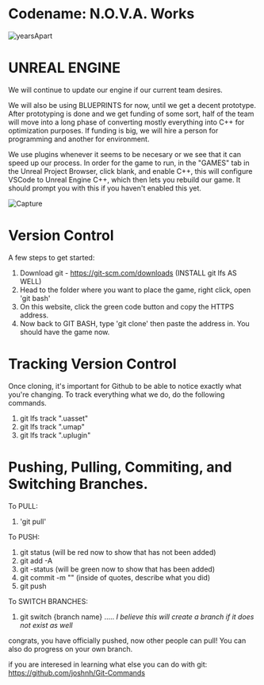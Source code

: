 # Codename: N.O.V.A. Works
![yearsApart](https://github.com/user-attachments/assets/c290b336-aea6-4f30-815a-1973fbc63ffc)

# UNREAL ENGINE
We will continue to update our engine if our current team desires. 

We will also be using BLUEPRINTS for now, until we get a decent prototype. After prototyping is done and we get funding of some sort, half of the team will move into a long phase of converting mostly everything into C++ for optimization purposes. If funding is big, we will hire a person for programming and another for environment.

We use plugins whenever it seems to be necesary or we see that it can speed up our process. In order for the game to run, in the "GAMES" tab in the Unreal Project Browser, click blank, and enable C++, this will configure VSCode to Unreal Engine C++, which then lets you rebuild our game. It should prompt you with this if you haven't enabled this yet.

![Capture](https://github.com/user-attachments/assets/9d2db2d4-409b-4b22-9e24-fbbb57c7b454)

# Version Control
A few steps to get started:

1. Download git - https://git-scm.com/downloads (INSTALL git lfs AS WELL)
2. Head to the folder where you want to place the game, right click, open 'git bash'
3. On this website, click the green code button and copy the HTTPS address.
4. Now back to GIT BASH, type 'git clone' then paste the address in. You should have the game now.

# Tracking Version Control

Once cloning, it's important for Github to be able to notice exactly what you're changing. To track everything what we do, do the following commands.

1. git lfs track ".uasset"
2. git lfs track ".umap"
3. git lfs track ".uplugin"

# Pushing, Pulling, Commiting, and Switching Branches.

To PULL:
1. 'git pull'

To PUSH:
1. git status (will be red now to show that has not been added)
2. git add -A
3. git -status (will be green now to show that has been added)
4. git commit -m "" (inside of quotes, describe what you did)
5. git push

To SWITCH BRANCHES:

1. git switch {branch name} ..... *I believe this will create a branch if it does not exist as well*

congrats, you have officially pushed, now other people can pull! You can also do progress on your own branch.

if you are interesed in learning what else you can do with git:
https://github.com/joshnh/Git-Commands
